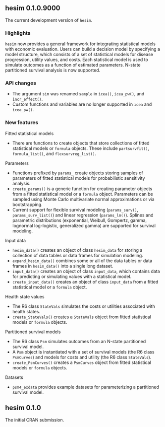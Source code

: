## hesim 0.1.0.9000
The current development version of `hesim`.

### Highlights
`hesim` now provides a general framework for integrating statistical models with economic evaluation. Users can 
build a decision model by specifying a model structure, which consists of a set of statistical models for disease progression, utility values, and costs. Each statistical model is used to simulate outcomes as a function of estimated parameters. N-state partitioned survival analysis is now supported. 

### API changes
* The argument `sim` was renamed `sample` in `icea()`, `icea_pw()`, and `incr_effect()`.
* Custom functions and variables are no longer supported in `icea` and `icea_pw()`.

### New features
Fitted statistical models
* There are functions to create objects that store collections of fitted statistical models or `formula` objects. These include `partsurvfit()`, `formula_list()`, and `flexsurvreg_list()`.  

Parameters
* Functions prefixed by `params_` create objects storing samples of parameters of fitted statistical models for probabilistic sensitivity analysis.
* `create_params()` is a generic function for creating parameter objects from a fitted statistical model or a `formula` object. Parameters can be sampled using Monte Carlo multivariate normal approximations or via bootstrapping. 
* Current support for flexible survival modeling (`params_surv()`, `params_surv_list()`) and linear regression (`params_lm()`). Splines and parametric distributions (exponential, Weibull, Gompertz, gamma, lognormal log-logistic, generalized gamma) are supported for survival modeling.

Input data
* `hesim_data()` creates an object of class `hesim_data` for storing a collection of data tables or data frames for simulation modeling.
* `expand_hesim_data()` combines some or all of the data tables or data frames in `hesim_data()` into a single long dataset.
* `input_data()` creates an object of class `input_data`, which contains data for predicting or simulating values with a statistical model.
* `create_input_data()` creates an object of class `input_data` from a fitted statistical model or a `formula` object.

Health state values
* The R6 class `StateVals` simulates the costs or utilities associated with health states.
* `create_StateVals()` creates a `StateVals` object from fitted statistical models or `formula` objects.

Partitioned survival models
* The R6 class `Psm` simulates outcomes from an N-state partitioned survival model. 
* A `Psm` object is instantiated with a set of survival models (the R6 class `PsmCurves`) and models for costs and utility (the R6 class `StateVals`).
* `create_PsmCurves()` creates a `PsmCurves` object from fitted statistical models or `formula` objects.

Datasets
* `psm4_exdata` provides example datasets for parameterizing a partitioned survival model. 

## hesim 0.1.0
The initial CRAN submission.